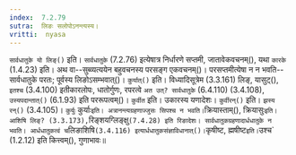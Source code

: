 ```yaml
---
index:  7.2.79
sutra:  लिङः सलोपोऽनन्त्यस्य।
vritti:  nyasa
---
```


`सार्वधातुके यो लिङ्()` इति। `सार्वधातुके` (7.2.76) इत्येषात्र निर्धारणे सप्तमी, जातावेकवचनम्(), यथा `कारके` (1.4.23) इति। अथ वा--सुब्व्यत्ययेन बहुवचनस्य परसङ्ग एकवचनम्()। परसप्तमीत्येषा न न भवति--सार्वधातुके परतः; पूर्वस्य लिङोऽसम्भवात्()। `कुर्यात्()` इति। विध्यादिसूत्रेम (3.3.161) लिङ्, यासुट्(), `इतश्च` (3.4.100) इतीकारलोपः, धातोर्गुणः, रपरत्वे `अत उत्? सार्वधातुके` (6.4.110) (3.4.108), `उस्यपदान्तात्()` (6.1.93) इति पररूपत्वम्()। `कुर्वीत` इति। उकारस्य यणादेशः। `कुर्वीरन्()` इति। `झस्य रन्()` (3.4.105)। 
`कुर्युः` कुर्याः` इति। अत्रानन्त्यग्रहणाज्जुसः सिपश्च न भवति।
`क्रियास्ताम्(), क्रियासुः` इति। आशिषि लिङ्? (3.3.173), `रिङ्शयग्लिङ्क्षु` (7.4.28) इति रिङादेशः। सार्वधातुकग्रहणादार्धधातुके न भवति। आर्धधातुकत्वं च `लिङाशिषि` (3.4.116) इत्यार्धधातुकसंज्ञाविधानात्()। `कृषीष्ट, ह्मषीष्ट` इति। `उश्च` (1.2.12) इति कित्त्वम्(), गुणाभावः॥
